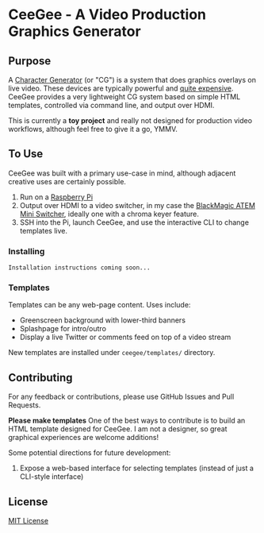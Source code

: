 # CeeGee - A Video Production Graphics Generator

## Purpose

A [Character Generator](https://en.wikipedia.org/wiki/Character_generator) (or "CG") is a system that does graphics overlays on live video. These devices are typically powerful and [quite expensive](https://www.bhphotovideo.com/c/buy/Titlers-Character-Generators/ci/1966/N/4028759390).  CeeGee provides a very lightweight CG system based on simple HTML templates, controlled via command line, and output over HDMI.

This is currently a **toy project** and really not designed for production video workflows, although feel free to give it a go, YMMV.

## To Use

CeeGee was built with a primary use-case in mind, although adjacent creative uses are certainly possible.

1) Run on a [Raspberry Pi](https://www.amazon.com/CanaKit-Raspberry-4GB-Starter-Kit/dp/B07V5JTMV9/?tag=clear0e4-20)
2) Output over HDMI to a video switcher, in my case the [BlackMagic ATEM Mini Switcher](https://www.amazon.com/Blackmagic-Design-ATEM-Mini-Switcher/dp/B07XZKRDLB?tag=clear0e4-20), ideally one with a chroma keyer feature.
3) SSH into the Pi, launch CeeGee, and use the interactive CLI to change templates live.

### Installing

```
Installation instructions coming soon...
```

### Templates

Templates can be any web-page content. Uses include:
* Greenscreen background with lower-third banners
* Splashpage for intro/outro
* Display a live Twitter or comments feed on top of a video stream

New templates are installed under `ceegee/templates/` directory.

## Contributing

For any feedback or contributions, please use GitHub Issues and Pull Requests.

**Please make templates** One of the best ways to contribute is to build an HTML template designed for CeeGee.  I am not a designer, so great graphical experiences are welcome additions!

Some potential directions for future development:

1) Expose a web-based interface for selecting templates (instead of just a CLI-style interface)


## License

[MIT License](LICENSE.md)
